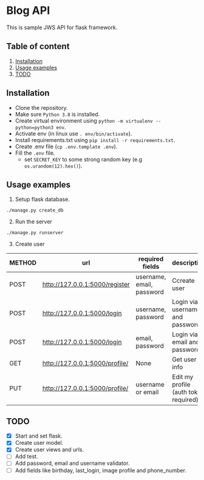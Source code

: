 # Blog API

This is sample JWS API for flask framework.

## Table of content

1. [Installation](#installation)
2. [Usage examples](#usage-examples)
3. [TODO](#todo)

<a name="installation"></a>

## Installation

- Clone the repository.
- Make sure `Python 3.8` is installed.
- Create virtual environment using `python -m virtualenv --python=python3 env`.
- Activate env (in linux use `. env/bin/activate`).
- Install requirements.txt using `pip install -r requirements.txt`.
- Create .env file (`cp .env.template .env`).
- Fill the `.env` file.
    - set `SECRET_KEY` to some strong random key (e.g `os.urandom(12).hex()`).

<a name="usage-examples"></a>

## Usage examples

1. Setup flask database.

`./manage.py create_db`

2. Run the server

`./manage.py runserver`

3. Create user


  |METHOD|             url                 | required fields|description|
  |------|---------------------------------|----------------|---| 
  | POST | http://127.0.0.1:5000/register  | username, email, password| Ccreate user| 
  | POST | http://127.0.0.1:5000/login     | username, password| Login via username and password|
  | POST | http://127.0.0.1:5000/login     | email, password| Login via email and password|
  | GET  | http://127.0.0.1:5000/profile/<user-id> | None | Get user info |
  | PUT  | http://127.0.0.1:5000/profile/ | username or email | Edit my profile (auth token required) |

<a name="todo"></a>

## TODO

- [X] Start and set flask.
- [X] Create user model.
- [X] Create user views and urls.
- [ ] Add test.
- [ ] Add password, email and username validator.
- [ ] Add fields like birthday, last_login, image profile and phone_number.